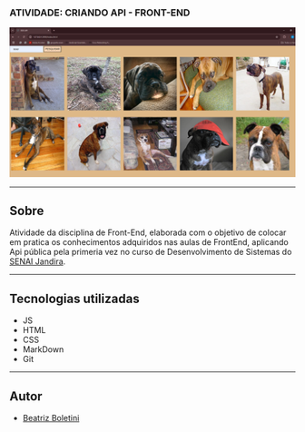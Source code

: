 ### ATIVIDADE: CRIANDO API - FRONT-END

![](./Capturar.PNG)

---

## Sobre 
Atividade da disciplina de Front-End, elaborada com o objetivo de colocar em pratica os conhecimentos adquiridos  nas aulas de FrontEnd, aplicando Api pública pela primeria vez no curso de Desenvolvimento de Sistemas do [SENAI Jandira](https://sp.senai.br/unidade/jandira/).

---
## Tecnologias utilizadas
- JS
- HTML
- CSS
- MarkDown
- Git

---
## Autor
- [Beatriz Boletini](https://github.com/boletini)

